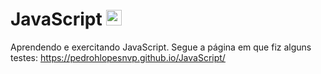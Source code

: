 # JavaScript <img src="https://github.com/pedrohlopesnvp/JavaScript/assets/85568654/0eb63423-ace9-4113-9253-93fc6e50a9f5" width="25px" heigh="25px">

Aprendendo e exercitando JavaScript. Segue a página em que fiz alguns testes: https://pedrohlopesnvp.github.io/JavaScript/
